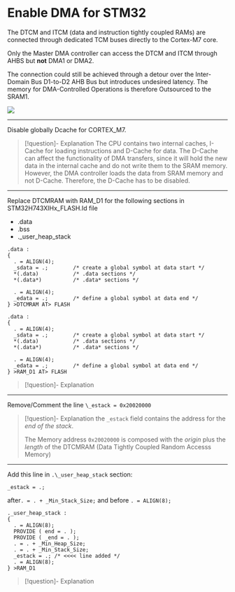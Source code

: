# Enable DMA for STM32

The DTCM and ITCM (data and instruction tightly coupled RAMs) are connected through dedicated TCM buses directly to the Cortex-M7 core.

Only the Master DMA controller can access the DTCM and ITCM through AHBS but **not** DMA1 or DMA2. 

The connection could still be achieved through a detour over the Inter-Domain Bus D1-to-D2 AHB Bus but introduces undesired latency. The memory for DMA-Controlled Operations is therefore Outsourced to the SRAM1. 

![](assets/Pasted%20image%2020240618232740.png)

---

Disable globally Dcache for CORTEX_M7.

> [!question]- Explanation
> The CPU contains two internal caches, I-Cache for loading instructions and D-Cache for data. The D-Cache can affect the functionality of DMA transfers, since it will hold the new data in the internal cache and do not write them to the SRAM memory. However, the DMA controller loads the data from SRAM memory and not D-Cache. Therefore, the D-Cache has to be disabled.

---

Replace DTCMRAM with RAM_D1 for the following sections in STM32H743XIHx_FLASH.Id file
- .data
- .bss
- .\_user_heap_stack

```ld title='Example: Before'
.data : 
{
  . = ALIGN(4);
  _sdata = .;        /* create a global symbol at data start */
  *(.data)           /* .data sections */
  *(.data*)          /* .data* sections */

  . = ALIGN(4);
  _edata = .;        /* define a global symbol at data end */
} >DTCMRAM AT> FLASH
```

```ld title='Example: After'
.data : 
{
  . = ALIGN(4);
  _sdata = .;        /* create a global symbol at data start */
  *(.data)           /* .data sections */
  *(.data*)          /* .data* sections */

  . = ALIGN(4);
  _edata = .;        /* define a global symbol at data end */
} >RAM_D1 AT> FLASH
```

> [!question]- Explanation
> 

--- 

Remove/Comment the line `\_estack = 0x20020000`

> [!question]- Explanation
> the `_estack` field contains the address for the *end of the stack*.
> 
> The Memory address `0x20020000` is composed with the *origin* plus the *length* of the DTCMRAM (Data Tightly Coupled Random Accesss Memory)
> 

---

Add this line in `.\_user_heap_stack` section:

`_estack = .;`

after`. = . + _Min_Stack_Size;`
and before `. = ALIGN(8);`

```ld
._user_heap_stack :
{
  . = ALIGN(8);
  PROVIDE ( end = . );
  PROVIDE ( _end = . );
  . = . + _Min_Heap_Size;
  . = . + _Min_Stack_Size;
  _estack = .; /* <<<< line added */
  . = ALIGN(8);
} >RAM_D1
```

> [!question]- Explanation
> 